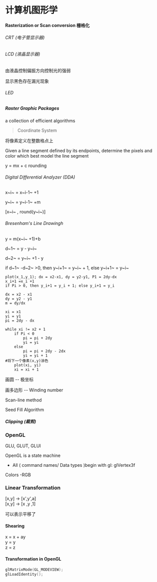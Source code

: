 # 计算机图形学

#### Rasterization or Scan conversion 栅格化

###### CRT (电子管显示器)

###### LCD (液晶显示器)

由液晶控制偏振方向控制光的强弱

显示黑色存在漏光现象

###### LED

##### Raster Graphic Packages

a collection of efficient algorithms

> Coordinate System

将像素定义在整数格点上

Given a line segment defined by its endpoints, determine the pixels and color which best model the line segment

y = mx + c  rounding

###### Digital Differential Analyzer (DDA)

x~i~ = x~i-1~ +1

y~i~ =  y~i-1~ +m

[x~i~ , round(y~i~)]

###### Bresenham's Line Drawingh 

y = m(x~i~ +1)+b

d~1~ = y - y~i~

d~2~ = y~i~ +1 - y

if d~1~ -d~2~ >0, then y~i+1~ = y~i~ + 1, else y~i+1~ = y~i~

```
plot(x_1,y_1); dx = x2-x1, dy = y2-y1, P1 = 2dy-dx
x_i+1 =x_i +1
if Pi > 0, then y_i+1 = y_i + 1; else y_i+1 = y_i
```

```
dx = x2 - x1
dy = y2 - y1
m = dy/dx

xi = x1
yi = y1
pi = 2dy - dx

while xi != x2 + 1
    if Pi < 0
        pi = pi + 2dy
        yi = yi
    else
        pi = pi + 2dy - 2dx
        yi = yi + 1
#将下一个像素(x,y)涂色
    plot(xi, yi)
    xi = xi + 1
```

画圆 -- 极坐标

画多边形 -- Winding number

Scan-line method

Seed Fill Algorithm

##### Clipping (裁剪)


### OpenGL

GLU, GLUT, GLUI 



OpenGL is a state machine

* All ( command names/ Data types )begin with gl: glVertex3f

Colors -RGB

### Linear Transformation

[x,y] -> [x',y',a] \
[x,y] -> [x ,y ,1]

可以表示平移了

#### Shearing

x = x + ay \
y = y \
z = z

#### Transformation in OpenGL

```c
glMatrixMode(GL_MODEVIEW);
glLoadIdentity();








